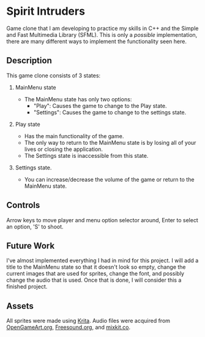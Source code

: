 # Spirit Intruders

Game clone that I am developing to practice my skills in C++ and the Simple and Fast Multimedia Library (SFML).
This is only a *possible* implementation, there are many different ways to implement the functionality seen here.


## Description
This game clone consists of 3 states: 
1. MainMenu state
   - The MainMenu state has only two options:
     - "Play": Causes the game to change to the Play state.
     - "Settings": Causes the game to change to the settings state.

2. Play state
   - Has the main functionality of the game. 
   - The only way to return to the MainMenu state is by losing all of your lives or closing the application.
   - The Settings state is inaccessible from this state.

3. Settings state.
   - You can increase/decrease the volume of the game or return to the MainMenu state.


## Controls
Arrow keys to move player and menu option selector around, Enter to select an option, 'S' to shoot.


## Future Work
I've almost implemented everything I had in mind for this project. I will add a title to the MainMenu state so that it doesn't
look so empty, change the current images that are used for sprites, change the font, and possibly change the audio that is used. 
Once that is done, I will consider this a finished project. 


## Assets
All sprites were made using [Krita](https://krita.org/en/). 
Audio files were acquired from [OpenGameArt.org](https://opengameart.org/), [Freesound.org](https://freesound.org/), and [mixkit.co](https://mixkit.co/free-sound-effects/game/).
